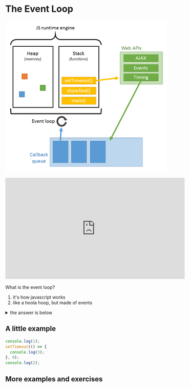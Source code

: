 # The Event Loop

![event loop diagram](./js_runtime.png)

<iframe width="560" height="315" src="https://www.youtube.com/embed/8aGhZQkoFbQ" frameborder="0" allow="accelerometer; autoplay; clipboard-write; encrypted-media; gyroscope; picture-in-picture" allowfullscreen></iframe>

What is the event loop?

1. it's how javascript works
2. like a hoola hoop, but made of events

<details>
<summary>the answer is below</summary>

it's 1.

hoola hoops are plastic

</details>

## A little example

```js
console.log(1);
setTimeout(() => {
  console.log(3);
}, 0);
console.log(2);
```

## More examples and exercises

<!-- BEGIN DIR -->
<!-- END DIR -->
